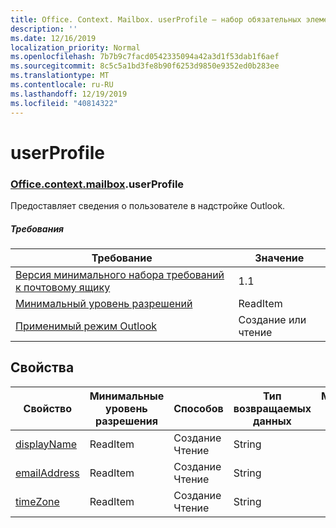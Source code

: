 ```yaml
---
title: Office. Context. Mailbox. userProfile — набор обязательных элементов 1,2
description: ''
ms.date: 12/16/2019
localization_priority: Normal
ms.openlocfilehash: 7b7b9c7facd0542335094a42a3d1f53dab1f6aef
ms.sourcegitcommit: 8c5c5a1bd3fe8b90f6253d9850e9352ed0b283ee
ms.translationtype: MT
ms.contentlocale: ru-RU
ms.lasthandoff: 12/19/2019
ms.locfileid: "40814322"
---
```

# <a name="userprofile"></a>userProfile

### <a name="officeofficemdcontextofficecontextmdmailboxofficecontextmailboxmduserprofile"></a>[Office](office.md)[.context](office.context.md)[.mailbox](office.context.mailbox.md).userProfile

Предоставляет сведения о пользователе в надстройке Outlook.

##### <a name="requirements"></a>Требования

|Требование| Значение|
|---|---|
|[Версия минимального набора требований к почтовому ящику](../../requirement-sets/outlook-api-requirement-sets.md)| 1.1|
|[Минимальный уровень разрешений](/outlook/add-ins/understanding-outlook-add-in-permissions)| ReadItem|
|[Применимый режим Outlook](/outlook/add-ins/#extension-points)| Создание или чтение|

## <a name="properties"></a>Свойства

| Свойство | Минимальные<br>уровень разрешения | Способов | Тип возвращаемых данных | Минимальные<br>набор требований |
|---|---|---|---|:---:|
| [displayName](/javascript/api/outlook/office.userprofile?view=outlook-js-1.2#displayname) | ReadItem | Создание<br>Чтение | String | [1.1](../requirement-set-1.1/outlook-requirement-set-1.1.md) |
| [emailAddress](/javascript/api/outlook/office.userprofile?view=outlook-js-1.2#emailaddress) | ReadItem | Создание<br>Чтение | String | [1.1](../requirement-set-1.1/outlook-requirement-set-1.1.md) |
| [timeZone](/javascript/api/outlook/office.userprofile?view=outlook-js-1.2#timezone) | ReadItem | Создание<br>Чтение | String | [1.1](../requirement-set-1.1/outlook-requirement-set-1.1.md) |
